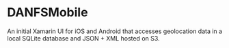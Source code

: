 # DANFSMobile
An initial Xamarin UI for iOS and Android that accesses geolocation data in a local SQLite database and JSON + XML hosted on S3.
